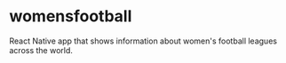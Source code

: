 # womensfootball
React Native app that shows information about women's football leagues across the world.
